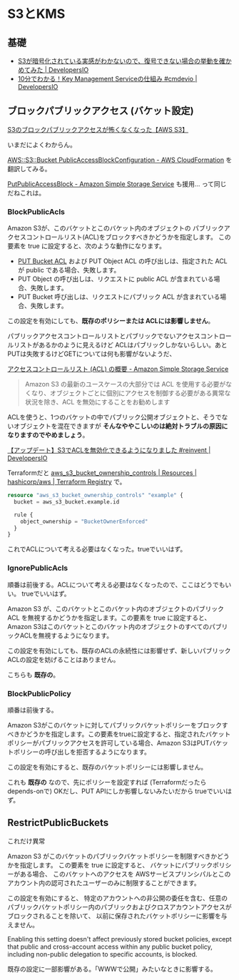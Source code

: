 # S3とKMS

## 基礎

* [S3が暗号化されている実感がわかないので、復号できない場合の挙動を確かめてみた | DevelopersIO](https://dev.classmethod.jp/articles/behavior-when-s3-cannot-be-decrypted/)
* [10分でわかる！Key Management Serviceの仕組み #cmdevio | DevelopersIO](https://dev.classmethod.jp/articles/10minutes-kms/)


## ブロックパブリックアクセス (バケット設定)

[S3のブロックパブリックアクセスが怖くなくなった【AWS S3】](https://zenn.dev/ymasutani/articles/019959e7c990b1)

いまだによくわからん。

[AWS::S3::Bucket PublicAccessBlockConfiguration - AWS CloudFormation](https://docs.aws.amazon.com/ja_jp/AWSCloudFormation/latest/UserGuide/aws-properties-s3-bucket-publicaccessblockconfiguration.html) を翻訳してみる。

[PutPublicAccessBlock - Amazon Simple Storage Service](https://docs.aws.amazon.com/AmazonS3/latest/API/API_PutPublicAccessBlock.html) も援用... って同じだねこれは。


### BlockPublicAcls 

Amazon S3が、このバケットとこのバケット内のオブジェクトの
パブリックアクセスコントロールリスト(ACL)をブロックすべきかどうかを指定します。
この要素を true に設定すると、次のような動作になります。

- [PUT Bucket ACL](https://docs.aws.amazon.com/ja_jp/AmazonS3/latest/API/API_PutBucketAcl.html) および PUT Object ACL の呼び出しは、指定された ACL が public である場合、失敗します。
- PUT Object の呼び出しは、リクエストに public ACL が含まれている場合、失敗します。
- PUT Bucket 呼び出しは、リクエストにパブリック ACL が含まれている場合、失敗します。

この設定を有効にしても、**既存のポリシーまたは ACLには影響しません**。

パブリックアクセスコントロールリストとパブリックでないアクセスコントロールリストがあるかのように見えるけど
ACLはパブリックしかないらしい。あとPUTは失敗するけどGETについては何も影響がないようだ、

[アクセスコントロールリスト (ACL) の概要 - Amazon Simple Storage Service](https://docs.aws.amazon.com/ja_jp/AmazonS3/latest/userguide/acl-overview.html)

> Amazon S3 の最新のユースケースの大部分では ACL を使用する必要がなくなり、オブジェクトごとに個別にアクセスを制御する必要がある異常な状況を除き、ACL を無効にすることをお勧めします

ACLを使うと、1つのバケットの中でパブリック公開オブジェクトと、そうでないオブジェクトを混在できますが
**そんなややこしいのは絶対トラブルの原因になりますのでやめましょう**。


[【アップデート】S3でACLを無効化できるようになりました #reinvent | DevelopersIO](https://dev.classmethod.jp/articles/s3-bucket-owner-enforced/)


Terraformだと [aws_s3_bucket_ownership_controls | Resources | hashicorp/aws | Terraform Registry](https://registry.terraform.io/providers/hashicorp/aws/latest/docs/resources/s3_bucket_ownership_controls) で。

```terraform
resource "aws_s3_bucket_ownership_controls" "example" {
  bucket = aws_s3_bucket.example.id

  rule {
    object_ownership = "BucketOwnerEnforced"
  }
}
````

これでACLについて考える必要はなくなった。trueでいいはず。


### IgnorePublicAcls

順番は前後する。ACLについて考える必要はなくなったので、ここはどうでもいい。
trueでいいはず。

Amazon S3 が、このバケットとこのバケット内のオブジェクトのパブリック ACL を無視するかどうかを指定します。この要素を true に設定すると、Amazon S3はこのバケットとこのバケット内のオブジェクトのすべてのパブリックACLを無視するようになります。

この設定を有効にしても、既存のACLの永続性には影響せず、新しいパブリックACLの設定を妨げることはありません。

こちらも **既存の**。


### BlockPublicPolicy

順番は前後する。

Amazon S3がこのバケットに対してパブリックバケットポリシーをブロックすべきかどうかを指定します。この要素をtrueに設定すると、指定されたバケットポリシーがパブリックアクセスを許可している場合、Amazon S3はPUTバケットポリシーの呼び出しを拒否するようになります。

この設定を有効にすると、既存のバケットポリシーには影響しません。

これも **既存の** なので、先にポリシーを設定すれば (Terraformだったらdepends-onで)
OKだし、PUT APIにしか影響しないみたいだから trueでいいはず。


## RestrictPublicBuckets

これだけ異常

Amazon S3 がこのバケットのパブリックバケットポリシーを制限すべきかどうかを指定します。
この要素を true に設定すると、
バケットにパブリックポリシーがある場合、
このバケットへのアクセスを
AWSサービスプリンシパルとこのアカウント内の認可されたユーザーのみに制限することができます。

この設定を有効にすると、
特定のアカウントへの非公開の委任を含む、任意のパブリックバケットポリシー内のパブリックおよびクロスアカウントアクセスがブロックされることを除いて、
以前に保存されたバケットポリシーに影響を与えません。

Enabling this setting doesn't affect 
previously stored bucket policies,
except that
public and cross-account access 
within any public bucket policy,
including non-public delegation to specific accounts, is blocked.


既存の設定に一部影響がある。「WWWで公開」みたいなときに影響する。
